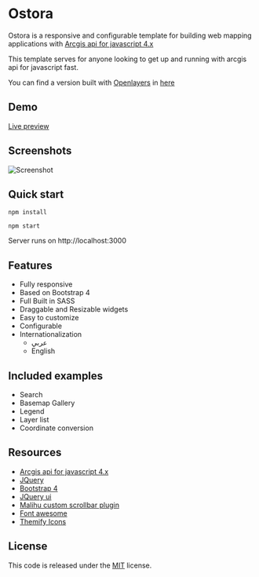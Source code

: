 # Ostora
Ostora is a responsive and configurable template for building web mapping applications with [Arcgis api for javascript 4.x](https://developers.arcgis.com/javascript/)

This template serves for anyone looking to get up and running with arcgis api for javascript fast.  

You can find a version built with [Openlayers](http://openlayers.org/) in [here](https://github.com/azouaoui-med/ostora-ol-reqjs)

## Demo
[Live preview](https://azouaoui-med.github.io/ostora-jsapi4/src/)

## Screenshots

![Screenshot](https://user-images.githubusercontent.com/25878302/49343218-9105b400-f665-11e8-90a1-92c2b2d5749d.png)

## Quick start
```
npm install 

npm start
```
Server runs on http://localhost:3000

## Features
*   Fully responsive
*   Based on Bootstrap 4
*   Full Built in SASS
*   Draggable and Resizable widgets
*   Easy to customize
*   Configurable
*   Internationalization 
    *    عربي
    *   English

## Included examples
*   Search
*   Basemap Gallery
*   Legend
*   Layer list
*   Coordinate conversion


## Resources
*   [Arcgis api for javascript 4.x](https://developers.arcgis.com/javascript/)
*   [JQuery](http://jquery.com/)
*   [Bootstrap 4](https://getbootstrap.com/)
*   [JQuery ui](http://jqueryui.com)
*   [Malihu custom scrollbar plugin](http://manos.malihu.gr/jquery-custom-content-scroller/)
*   [Font awesome](https://fontawesome.com/)
*   [Themify Icons ](https://themify.me/themify-icons)

## License
This code is released under the [MIT](https://github.com/azouaoui-med/ostora-jsapi4/blob/gh-pages/LICENSE) license.